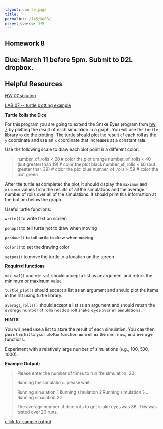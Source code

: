 ```yaml
---
layout: course_page
title: 
permalink: /145/hw08/
parent_course: 145
---
```


Homework 8
----

Due: March 11 before 5pm. Submit to D2L dropbox.
----

Helpful Resources
----

[HW 07 solution](/145/hw07)

[LAB 07 -- turtle plotting example](/145/lab07/)

**Turtle Rolls the Dice**

For this program you are going to extend the Snake Eyes program from [hw 7](/145/hw07/) by plotting the result of each simulation in a graph. You will use the ```turtle``` library to do the plotting. The turtle should plot the result of each roll as the ```y``` coordinate and use an ```x``` coordinate that increases at a constant rate. 

Use the following scale to draw each plot point in a different color:

>	number_of_rolls < 20 # color the plot orange
>	number_of_rolls < 40 (but greater than 19) # color the plot black
>	number_of_rolls < 60 (but greater than 39) # color the plot blue
>	number_of_rolls > 59 # color the plot green


After the turtle as completed the plot, it should display the ```maximum``` and ```minimum``` values from the results of all the simulations and the average number of rolls over all of the simulations. It should print this information at the bottom below the graph.

Useful turtle functions:

```write()``` to write text on screen

```penup()``` to tell turtle not to draw when moving

```pendown()``` to tell turtle to draw when moving

```color()``` to set the drawing color

```setpos()``` to move the turtle to a location on the screen

**Required functions**

```max_val()``` and ```min_val``` should accept a list as an argument and return the minimum or maximum value.

```turtle_plot()``` should accept a list as an argument and should plot the items in the list using turtle library.

```average_rolls()``` should accept a list as an argument and should return the average number of rolls needed roll snake eyes over all simulations.

**HINTS**

You will need use a list to store the result of each simulation. You can then pass this list to your plotter function as well as the min, max, and average functions.

Experiment with a relatively large number of simulations (e.g., 100, 500, 1000).


**Example Output:**

> 	Please enter the number of times to run the simulation: 20
>
>	Running the simulation...please wait.
>
>	Running simulation 1
>	Running simulation 2
>	Running simulation 3
>	...
>	Running simulation 20
>
>	The average number of dice rolls to get snake eyes was 38. This was tested over 20 runs.

[click for sample output](/assets/cs145-hw08-sample.png)





